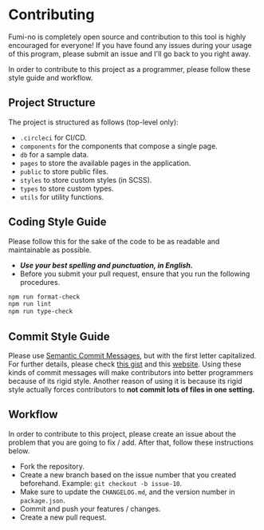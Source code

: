 # Contributing

Fumi-no is completely open source and contribution to this tool is highly encouraged for everyone! If you have found any issues during your usage of this program, please submit an issue and I'll go back to you right away.

In order to contribute to this project as a programmer, please follow these style guide and workflow.

## Project Structure

The project is structured as follows (top-level only):

- `.circleci` for CI/CD.
- `components` for the components that compose a single page.
- `db` for a sample data.
- `pages` to store the available pages in the application.
- `public` to store public files.
- `styles` to store custom styles (in SCSS).
- `types` to store custom types.
- `utils` for utility functions.

## Coding Style Guide

Please follow this for the sake of the code to be as readable and maintainable as possible.

- **_Use your best spelling and punctuation, in English._**
- Before you submit your pull request, ensure that you run the following procedures.

```bash
npm run format-check
npm run lint
npm run type-check
```

## Commit Style Guide

Please use [Semantic Commit Messages](https://seesparkbox.com/foundry/semantic_commit_messages), but with the first letter capitalized. For further details, please check [this gist](https://gist.github.com/joshbuchea/6f47e86d2510bce28f8e7f42ae84c716) and this [website](https://www.conventionalcommits.org/en/v1.0.0/). Using these kinds of commit messages will make contributors into better programmers because of its rigid style. Another reason of using it is because its rigid style actually forces contributors to **not commit lots of files in one setting.**

## Workflow

In order to contribute to this project, please create an issue about the problem that you are going to fix / add. After that, follow these instructions below.

- Fork the repository.
- Create a new branch based on the issue number that you created beforehand. Example: `git checkout -b issue-10`.
- Make sure to update the `CHANGELOG.md`, and the version number in `package.json`.
- Commit and push your features / changes.
- Create a new pull request.
